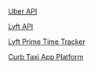 
[Uber API](https://developer.uber.com/)

[Lyft API](https://www.lyft.com/developers/products/concierge-api)

[Lyft Prime Time Tracker](http://www.primetimeapp.org/)

[Curb Taxi App Platform](https://mobileapp.gocurb.com/)
